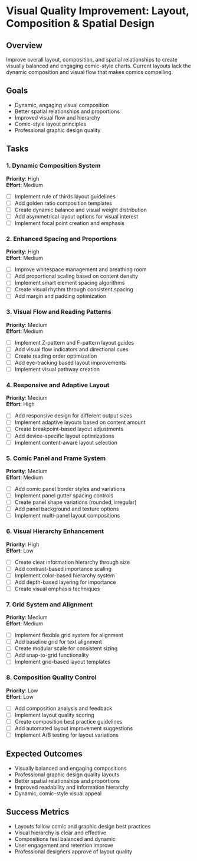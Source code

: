# Visual Quality Improvement: Layout, Composition & Spatial Design

## Overview
Improve overall layout, composition, and spatial relationships to create visually balanced and engaging comic-style charts. Current layouts lack the dynamic composition and visual flow that makes comics compelling.

## Goals
- Dynamic, engaging visual composition
- Better spatial relationships and proportions
- Improved visual flow and hierarchy
- Comic-style layout principles
- Professional graphic design quality

## Tasks

### 1. Dynamic Composition System
**Priority**: High  
**Effort**: Medium

- [ ] Implement rule of thirds layout guidelines
- [ ] Add golden ratio composition templates
- [ ] Create dynamic balance and visual weight distribution
- [ ] Add asymmetrical layout options for visual interest
- [ ] Implement focal point creation and emphasis

### 2. Enhanced Spacing and Proportions
**Priority**: High  
**Effort**: Medium

- [ ] Improve whitespace management and breathing room
- [ ] Add proportional scaling based on content density
- [ ] Implement smart element spacing algorithms
- [ ] Create visual rhythm through consistent spacing
- [ ] Add margin and padding optimization

### 3. Visual Flow and Reading Patterns
**Priority**: Medium  
**Effort**: Medium

- [ ] Implement Z-pattern and F-pattern layout guides
- [ ] Add visual flow indicators and directional cues
- [ ] Create reading order optimization
- [ ] Add eye-tracking based layout improvements
- [ ] Implement visual pathway creation

### 4. Responsive and Adaptive Layout
**Priority**: Medium  
**Effort**: High

- [ ] Add responsive design for different output sizes
- [ ] Implement adaptive layouts based on content amount
- [ ] Create breakpoint-based layout adjustments
- [ ] Add device-specific layout optimizations
- [ ] Implement content-aware layout selection

### 5. Comic Panel and Frame System
**Priority**: Medium  
**Effort**: Medium

- [ ] Add comic panel border styles and variations
- [ ] Implement panel gutter spacing controls
- [ ] Create panel shape variations (rounded, irregular)
- [ ] Add panel background and texture options
- [ ] Implement multi-panel layout compositions

### 6. Visual Hierarchy Enhancement
**Priority**: High  
**Effort**: Low

- [ ] Create clear information hierarchy through size
- [ ] Add contrast-based importance scaling
- [ ] Implement color-based hierarchy system
- [ ] Add depth-based layering for importance
- [ ] Create visual emphasis techniques

### 7. Grid System and Alignment
**Priority**: Medium  
**Effort**: Medium

- [ ] Implement flexible grid system for alignment
- [ ] Add baseline grid for text alignment
- [ ] Create modular scale for consistent sizing
- [ ] Add snap-to-grid functionality
- [ ] Implement grid-based layout templates

### 8. Composition Quality Control
**Priority**: Low  
**Effort**: Low

- [ ] Add composition analysis and feedback
- [ ] Implement layout quality scoring
- [ ] Create composition best practice guidelines
- [ ] Add automated layout improvement suggestions
- [ ] Implement A/B testing for layout variations

## Expected Outcomes
- Visually balanced and engaging compositions
- Professional graphic design quality layouts
- Better spatial relationships and proportions
- Improved readability and information hierarchy
- Dynamic, comic-style visual appeal

## Success Metrics
- Layouts follow comic and graphic design best practices
- Visual hierarchy is clear and effective
- Compositions feel balanced and dynamic
- User engagement and retention improve
- Professional designers approve of layout quality